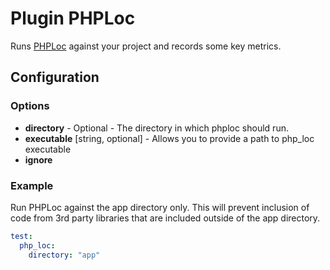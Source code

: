 Plugin PHPLoc
=============

Runs [PHPLoc](https://github.com/sebastianbergmann/phploc) against your project and records some key metrics.

Configuration
-------------

### Options

* **directory** - Optional - The directory in which phploc should run. 
* **executable** [string, optional] -  Allows you to provide a path to php_loc executable
* **ignore** 
### Example

Run PHPLoc against the app directory only. This will prevent inclusion of code from 3rd party libraries that are 
included outside of the app directory.

```yml
test:
  php_loc:
    directory: "app"
```
